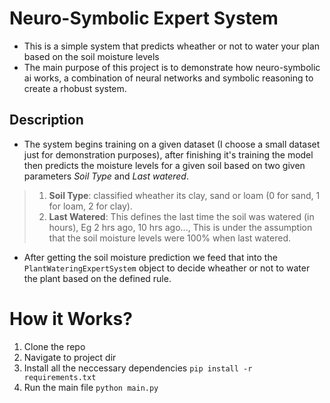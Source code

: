 # Neuro-Symbolic Expert System
- This is a simple system that predicts wheather or not to water your plan based on the soil moisture levels
- The main purpose of this project is to demonstrate how neuro-symbolic ai works, a combination of neural networks and symbolic reasoning to create a rhobust system.

## Description

- The system begins training on a given dataset (I choose a small dataset just for demonstration purposes), after finishing it's training the model then predicts the moisture levels for a given soil based on two given parameters *Soil Type* and *Last watered*.
> 1. **Soil Type**: classified wheather its clay, sand or loam (0 for sand, 1 for loam, 2 for clay).
> 2. **Last Watered**: This defines the last time the soil was watered (in hours), Eg 2 hrs ago, 10 hrs ago..., This is under the assumption that the soil moisture levels were 100% when last watered.

- After getting the soil moisture prediction we feed that into the ```PlantWateringExpertSystem``` object to decide wheather or not to water the plant based on the defined rule.

# How it Works?
1. Clone the repo
2. Navigate to project dir
3. Install all the neccessary dependencies ```pip install -r requirements.txt```
4. Run the main file ```python main.py```
